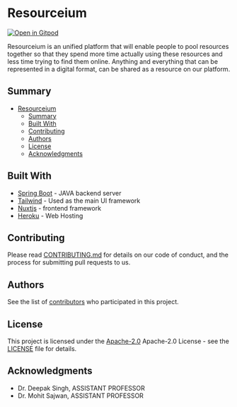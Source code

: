 # Resourceium

[![Open in Gitpod](https://gitpod.io/button/open-in-gitpod.svg)](https://gitpod.io/#https://github.com/KushagraSinha2002/Resourceium)

Resourceium is an unified platform that will enable people to pool resources together so
that they spend more time actually using these resources and less time trying to find them
online. Anything and everything that can be represented in a digital format, can be shared
as a resource on our platform.

## Summary

- [Resourceium](#resourceium)
  - [Summary](#summary)
  - [Built With](#built-with)
  - [Contributing](#contributing)
  - [Authors](#authors)
  - [License](#license)
  - [Acknowledgments](#acknowledgments)

## Built With

- [Spring Boot](https://spring.io/) - JAVA backend server
- [Tailwind](https://tailwindcss.com/) - Used as the main UI framework
- [Nuxtjs](https://nuxtjs.org/) - frontend framework
- [Heroku](https://www.heroku.com/) - Web Hosting

## Contributing

Please read [CONTRIBUTING.md](CONTRIBUTING.md) for details on our code of conduct, and the
process for submitting pull requests to us.

## Authors

See the list of [contributors](contributors.md) who participated in this project.

## License

This project is licensed under the [Apache-2.0](LICENSE) Apache-2.0 License - see the
[LICENSE](LICENSE) file for details.

## Acknowledgments

- Dr. Deepak Singh, ASSISTANT PROFESSOR
- Dr. Mohit Sajwan, ASSISTANT PROFESSOR
